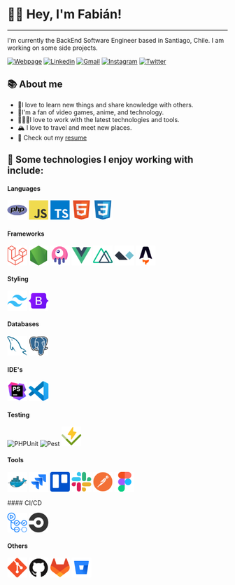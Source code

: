 # 👋🏽 Hey, I'm Fabián! 
* * *
I'm currently the BackEnd Software Engineer based in Santiago, Chile. I am working on some side projects.


[![Webpage](https://img.shields.io/badge/Webpage-purple?logo=nintendogamecube&logoColor=white)](https://justfor.dev/)
[![Linkedin](https://img.shields.io/badge/Linkedin-blue?logo=linkedin&logoColor=white)](https://www.linkedin.com/in/folivaresrios)
[![Gmail](https://img.shields.io/badge/Gmail-red?logo=gmail&logoColor=white)](mailto:f.olivaresrios@gmail.com)
[![Instagram](https://img.shields.io/badge/Instagram-purple?logo=instagram&logoColor=white)](https://www.instagram.com/folivaresrios/)
[![Twitter](https://img.shields.io/badge/Twitter-blue?logo=x&logoColor=white)](https://twitter.com/folivaresrios)

## 📚 About me
 - 🧠I love to learn new things and share knowledge with others.
 - 👾I'm a fan of video games, anime, and technology.
 - 👨🏽‍💻I love to work with the latest technologies and tools.
 - 🏔️ I love to travel and meet new places.
 - 📙 Check out my [resume](https://drive.google.com/file/d/1Zyutq1Fo5vwNq6EiHmoy_imTDymkU7eo/view)

## 🚀 Some technologies I enjoy working with include:

#### Languages
<p>
    <img alt="PHP" src="https://raw.githubusercontent.com/devicons/devicon/master/icons/php/php-original.svg" width="45" />
    <img alt="JavaScript" src="https://raw.githubusercontent.com/devicons/devicon/master/icons/javascript/javascript-original.svg" width="45" />
    <img alt="TypeScript" src="https://raw.githubusercontent.com/devicons/devicon/master/icons/typescript/typescript-original.svg" width="45" />
    <img alt="HTML" src="https://raw.githubusercontent.com/devicons/devicon/master/icons/html5/html5-original.svg" width="45" />
    <img alt="CSS" src="https://raw.githubusercontent.com/devicons/devicon/master/icons/css3/css3-original.svg" width="45" />
</p>

#### Frameworks
<p>
    <img alt="Laravel" src="https://raw.githubusercontent.com/devicons/devicon/master/icons/laravel/laravel-original.svg" width="45" />
    <img alt="Node.js" src="https://raw.githubusercontent.com/devicons/devicon/master/icons/nodejs/nodejs-original.svg" width="45" />
    <img alt="Livewire" src="https://raw.githubusercontent.com/devicons/devicon/master/icons/livewire/livewire-original.svg" width="45" />
    <img alt="Vue.js" src="https://raw.githubusercontent.com/devicons/devicon/master/icons/vuejs/vuejs-original.svg" width="45" />
    <img alt="Nuxt.js" src="https://raw.githubusercontent.com/devicons/devicon/master/icons/nuxtjs/nuxtjs-original.svg" width="45" />
    <img alt="Alpine.js" src="https://raw.githubusercontent.com/devicons/devicon/master/icons/alpinejs/alpinejs-original.svg" width="45" />
    <img alt="Astro" src="https://raw.githubusercontent.com/devicons/devicon/master/icons/astro/astro-original.svg" width="45" />
</p>

#### Styling
<p>
    <img alt="Tailwind CSS" src="https://raw.githubusercontent.com/devicons/devicon/master/icons/tailwindcss/tailwindcss-original.svg" width="45" />
    <img alt="Bootstrap" src="https://raw.githubusercontent.com/devicons/devicon/master/icons/bootstrap/bootstrap-original.svg" width="45" />
</p>

#### Databases
<p>
    <img alt="MySQL" src="https://raw.githubusercontent.com/devicons/devicon/master/icons/mysql/mysql-original.svg" width="45" />
    <img alt="PostgreSQL" src="https://raw.githubusercontent.com/devicons/devicon/master/icons/postgresql/postgresql-original.svg" width="45" />
</p>

#### IDE's
<p>
    <img alt="PhpStorm" src="https://raw.githubusercontent.com/devicons/devicon/master/icons/phpstorm/phpstorm-original.svg" width="45" />
    <img alt="VSCode" src="https://raw.githubusercontent.com/devicons/devicon/master/icons/vscode/vscode-original.svg" width="45" />
</p>

#### Testing
<p>
    <img alt="PHPUnit" src="https://phpunit.de/apple-touch-icon.png" width="45" />
    <img alt="Pest" src="https://pestphp.com/www/favicon.svg" width="45" />
    <img alt="Vitest" src="https://raw.githubusercontent.com/devicons/devicon/master/icons/vitest/vitest-original.svg" width="45" />
</p>

#### Tools
<p>
    <img alt="Docker" src="https://raw.githubusercontent.com/devicons/devicon/master/icons/docker/docker-original.svg" width="45" />
    <img alt="Jira" src="https://raw.githubusercontent.com/devicons/devicon/master/icons/jira/jira-original.svg" width="45" />
    <img alt="Trello" src="https://raw.githubusercontent.com/devicons/devicon/master/icons/trello/trello-plain.svg" width="45" />
    <img alt="Slack" src="https://raw.githubusercontent.com/devicons/devicon/master/icons/slack/slack-original.svg" width="45" />
    <img alt="Postman" src="https://raw.githubusercontent.com/devicons/devicon/master/icons/postman/postman-original.svg" width="45" />
    <img alt="Figma" src="https://raw.githubusercontent.com/devicons/devicon/master/icons/figma/figma-original.svg" width="45" />
</p>
#### CI/CD
<p>
    <img alt="GitHub Actions" src="https://raw.githubusercontent.com/devicons/devicon/master/icons/githubactions/githubactions-original.svg" width="45" />
    <img alt="CircleCI" src="https://raw.githubusercontent.com/devicons/devicon/master/icons/circleci/circleci-plain.svg" width="45" />
</p>

#### Others
<p>
    <img alt="Git" src="https://raw.githubusercontent.com/devicons/devicon/master/icons/git/git-original.svg" width="45" />
    <img alt="GitHub" src="https://raw.githubusercontent.com/devicons/devicon/master/icons/github/github-original.svg" width="45" />
    <img alt="GitLab" src="https://raw.githubusercontent.com/devicons/devicon/master/icons/gitlab/gitlab-original.svg" width="45" />
    <img alt="Bitbucket" src="https://raw.githubusercontent.com/devicons/devicon/master/icons/bitbucket/bitbucket-original.svg" width="45" />
</p>




